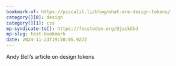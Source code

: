 ```yaml
---
bookmark-of: https://piccalil.li/blog/what-are-design-tokens/
category[][0]: design
category[][1]: css
mp-syndicate-to[]: https://fosstodon.org/@jackdbd
mp-slug: test-bookmark
date: 2024-11-23T19:50:05.927Z
---
```


Andy Bell’s article on design tokens